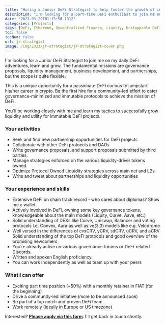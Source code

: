```yaml
---
title: "Hiring a Junior DeFi Strategist to help foster the growth of immutable protocols"
description: "I'm looking for a part-time DeFi enthusiast to join me on my adventures growing liquidity and utility for key unstoppable tokens. If harnessing the power of unstoppable code is something you like to do on the weekends, this mission is a fit for you."
date: '2023-03-29T01:13:50.191Z'
categories: [Projects]
tags: [DeFi, Ethereum, Decentralized Finance, Liquity, Unstoppable DeFi, Lending]
toc: false
tocNum: false
url: jr-strategist
image: /img/2023/jr-strategist/jr-strategist-cover.png
---
```



I'm looking for a Junior DeFi Strategist to join me on my daily DeFi adventures, learn and grow. The fundamental missions are governance proposals, liquidity management, business development, and partnerships, but the scope is quite flexible.

This is a unique opportunity for a passionate DeFi curious to jumpstart his/her career in crypto. Be the first hire for a community-led effort to cater governance-minimized and immutable protocols to achieve the mission of DeFi. 

You'll be working closely with me and learn my tactics to successfully grow liquidity and utility for immutable DeFi projects.

### Your activities
- Seek and find new partnership opportunities for DeFi projects
- Collaborate with other DeFi protocols and DAOs
- Write governance proposals, and support proposals submitted by third parties.
- Manage strategies enforced on the various liquidity-driver tokens owned.
- Optimize Protocol Owned Liquidity strategies across main net and L2s
- Write and tweet about partnerships and liquidity opportunities

### Your experience and skills

- Extensive DeFi on chain track record - who cares about diplomas? Show me a wallet.
- Actively involved in DeFi, owning some key governance tokens, knowledgeable about the main models (Liquity, Curve, Aave, etc.)
- Solid understanding of DEXs like Curve, Uniswap, Balancer and voting protocols I.e.  Convex, Aura as well as ve(3,3) models like e.g. Velodrome
- Well versed in the differences of cvxCRV, yCRV, sdCRV, uCRV, and aCRV
Solid understanding of the top DeFi protocols and good overview of the promising newcomers
- You’re already active on various governance forums or DeFi-related Discords.
- Written and spoken English proficiency. 
- You can work independently as well as team up with your peers

### What I can offer

- Exciting part time position (~50%) with a monthly retainer in FIAT (for the beginning)
- Drive a community-led initiative (more to be announced soon)
- Be part of a top notch and proven DeFi team 
- Work remotely (ideally in Europe or US timezone)

Interested? **[Please apply via this form](https://forms.gle/6qaXgkczuhiaqNTV6)**. I'll get back in touch shortly.